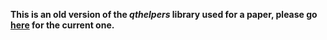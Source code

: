 **This is an old version of the *qthelpers* library used for a paper, please go [here](https://github.com/ILLGrenoble/takin) for the current one.** 
